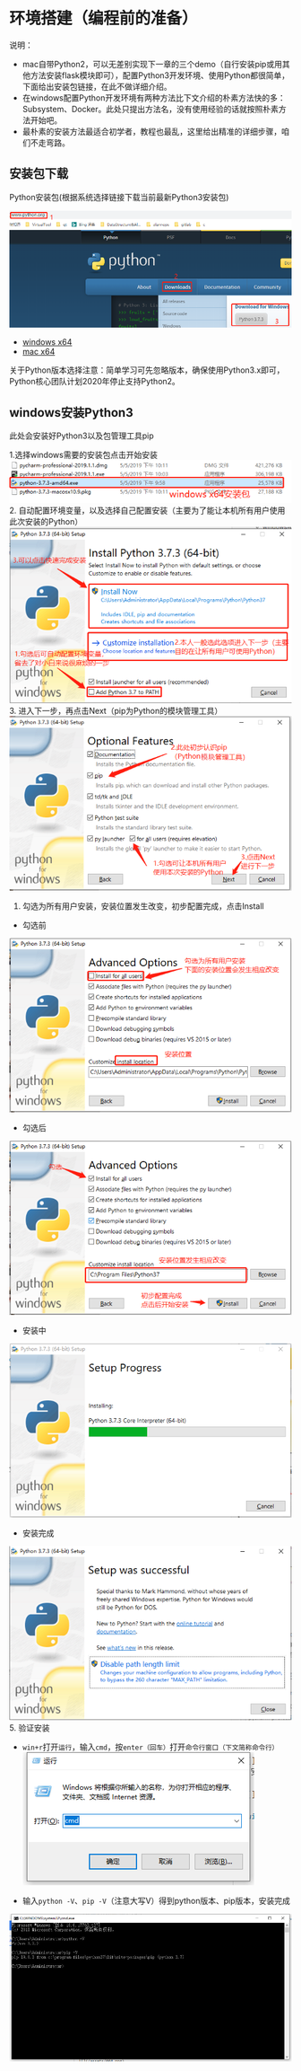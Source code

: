 # 环境搭建（编程前的准备）

说明：

- mac自带Python2，可以无差别实现下一章的三个demo（自行安装pip或用其他方法安装flask模块即可），配置Python3开发环境、使用Python都很简单，下面给出安装包链接，在此不做详细介绍。
- 在windows配置Python开发环境有两种方法比下文介绍的朴素方法快的多：Subsystem、Docker。此处只提出方法名，没有使用经验的话就按照朴素方法开始吧。
- 最朴素的安装方法最适合初学者，教程也最乱，这里给出精准的详细步骤，咱们不走弯路。

## 安装包下载

Python安装包(根据系统选择链接下载当前最新Python3安装包)

![Package](assets/19.png)

- [windows x64](https://www.python.org/ftp/python/3.7.3/python-3.7.3-amd64.exe) 
- [mac x64](https://www.python.org/ftp/python/3.7.3/python-3.7.3-macosx10.9.pkg)

关于Python版本选择注意：简单学习可先忽略版本，确保使用Python3.x即可，Python核心团队计划2020年停止支持Python2。

## windows安装Python3

此处会安装好Python3以及包管理工具pip

1.选择windows需要的安装包点击开始安装
![Click Installation](assets/000.png)
2.  自动配置环境变量，以及选择自己配置安装（主要为了能让本机所有用户使用此次安装的Python）
![PATH of Python](assets/001.png)
3. 进入下一步，再点击Next（pip为Python的模块管理工具）
![Next](assets/002.png)

1. 勾选为所有用户安装，安装位置发生改变，初步配置完成，点击Install

- 勾选前

![Before Select](assets/003.png)

- 勾选后

![After Select](assets/004.png)

- 安装中

![Installing](assets/005.png)

- 安装完成

![Installed](assets/006.png)
5. 验证安装

- `win+r`打开`运行`，输入`cmd`，按`enter（回车）`打开`命令行窗口（下文简称命令行）`
![CMD in Control](assets/007.png)

- 输入`python -V`、`pip -V`（注意大写V）得到python版本、pip版本，安装完成

![Check Python and Pip Version](assets/008.png)
